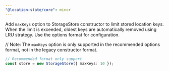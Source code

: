 ```yaml
---
"@location-state/core": minor
---
```


Add `maxKeys` option to StorageStore constructor to limit stored location keys. When the limit is exceeded, oldest keys are automatically removed using LRU strategy. Use the options format for configuration.

// Note: The `maxKeys` option is only supported in the recommended options format, not in the legacy constructor format.


```ts
// Recommended format only support
const store = new StorageStore({ maxKeys: 10 });
```
